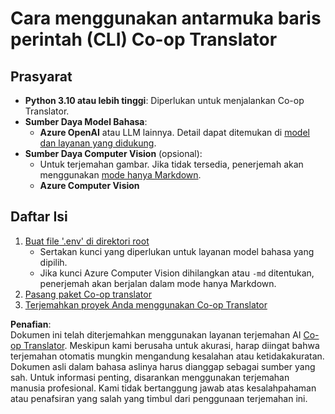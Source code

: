 <!--
CO_OP_TRANSLATOR_METADATA:
{
  "original_hash": "a5eb9b53c81804f04bc9456160e79940",
  "translation_date": "2025-05-07T14:15:05+00:00",
  "source_file": "getting_started/command-line-guide/command-line-guide.md",
  "language_code": "id"
}
-->
# Cara menggunakan antarmuka baris perintah (CLI) Co-op Translator

## Prasyarat

- **Python 3.10 atau lebih tinggi**: Diperlukan untuk menjalankan Co-op Translator.
- **Sumber Daya Model Bahasa**: 
  - **Azure OpenAI** atau LLM lainnya. Detail dapat ditemukan di [model dan layanan yang didukung](../../../../README.md).
- **Sumber Daya Computer Vision** (opsional):
  - Untuk terjemahan gambar. Jika tidak tersedia, penerjemah akan menggunakan [mode hanya Markdown](../markdown-only-mode.md).
  - **Azure Computer Vision**

## Daftar Isi

1. [Buat file '.env' di direktori root](./create-env-file.md)
   - Sertakan kunci yang diperlukan untuk layanan model bahasa yang dipilih.
   - Jika kunci Azure Computer Vision dihilangkan atau `-md` ditentukan, penerjemah akan berjalan dalam mode hanya Markdown.
1. [Pasang paket Co-op translator](./install-package.md)
1. [Terjemahkan proyek Anda menggunakan Co-op Translator](./translator-your-project.md)

**Penafian**:  
Dokumen ini telah diterjemahkan menggunakan layanan terjemahan AI [Co-op Translator](https://github.com/Azure/co-op-translator). Meskipun kami berusaha untuk akurasi, harap diingat bahwa terjemahan otomatis mungkin mengandung kesalahan atau ketidakakuratan. Dokumen asli dalam bahasa aslinya harus dianggap sebagai sumber yang sah. Untuk informasi penting, disarankan menggunakan terjemahan manusia profesional. Kami tidak bertanggung jawab atas kesalahpahaman atau penafsiran yang salah yang timbul dari penggunaan terjemahan ini.